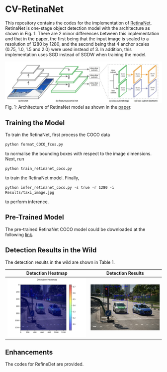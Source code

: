 # CV-RetinaNet
This repository contains the codes for the implementation of [RetinaNet](https://arxiv.org/abs/1708.02002). RetinaNet is one-stage object detection model with the architecture as shown in Fig. 1. There are 2 minor differences between this implementation and that in the paper, the first being that the input image is scaled to a resolution of 1280 by 1280, and the second being that 4 anchor scales (0.75, 1.0, 1.5 and 2.0) were used instead of 3. In addition, this implementation uses SGD instead of SGDW when training the model.

![RetinaNet_architecture](RetinaNet_Architecture.JPG)
Fig. 1: Architecture of RetinaNet model as shown in the [paper](https://arxiv.org/abs/1708.02002).

## Training the Model
To train the RetinaNet, first process the COCO data
```
python format_COCO_fcos.py
```
to normalise the bounding boxes with respect to the image dimensions. Next, run
```
python train_retinanet_coco.py
```
to train the RetinaNet model. Finally, 
```
python infer_retinanet_coco.py -s true -r 1280 -i Results/taxi_image.jpg
```
to perform inference. 

## Pre-Trained Model
The pre-trained RetinaNet COCO model could be downloaded at the following [link](https://github.com/WD-Leong/CV-RetinaNet/releases/download/v1/coco_retinanet_resnet101_1280.zip). 

## Detection Results in the Wild
The detection results in the wild are shown in Table 1.

| Detection Heatmap  | Detection Results |
| ------------------ | ----------------- |
| ![heatmap_1](Results/detect_heatmap.jpg) | ![detection_1](Results/detection.jpg) |

## Enhancements
The codes for RefineDet are provided.
